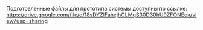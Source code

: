 Подготовленные файлы для прототипа системы доступны по ссылке: https://drive.google.com/file/d/18sDYZlFahcjhGLMqS30D30hU9ZFONEok/view?usp=sharing
